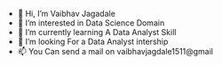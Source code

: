 - 👋 Hi, I’m Vaibhav Jagadale 
- 👀 I’m interested in Data Science Domain 
- 🌱 I’m currently learning A Data Analyst  Skill
- 💞️ I’m looking For a Data Analyst intership
- 📫 You Can send a mail on vaibhavjagdale1511@gmail 

<!---
vaibhavjagdale1511/vaibhavjagdale1511 is a ✨ special ✨ repository because its `README.md` (this file) appears on your GitHub profile.
You can click the Preview link to take a look at your changes.
--->
